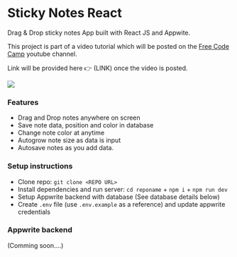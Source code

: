 # Sticky Notes React

Drag & Drop sticky notes App built with React JS and Appwite.

This project is part of a video tutorial which will be posted on the [Free Code Camp](https://www.youtube.com/@freecodecamp) youtube channel.

Link will be provided here 👉 (LINK) once the video is posted.

<img src="demo.gif"/>

### Features

-   Drag and Drop notes anywhere on screen
-   Save note data, position and color in database
-   Change note color at anytime
-   Autogrow note size as data is input
-   Autosave notes as you add data.

### Setup instructions

-   Clone repo: `git clone <REPO URL>`
-   Install dependencies and run server: `cd reponame` + `npm i` + `npm run dev`
-   Setup Appwrite backend with database (See database details below)
-   Create `.env` file (use `.env.example` as a reference) and update appwrite credentials

### Appwrite backend

(Comming soon....)
